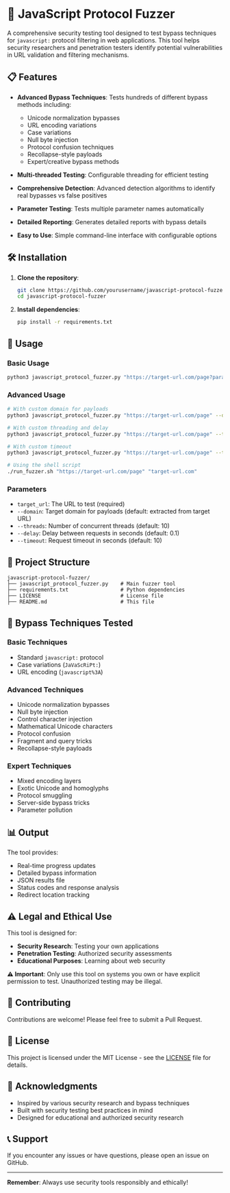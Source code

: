 # 🚀 JavaScript Protocol Fuzzer

A comprehensive security testing tool designed to test bypass techniques for `javascript:` protocol filtering in web applications. This tool helps security researchers and penetration testers identify potential vulnerabilities in URL validation and filtering mechanisms.

## 📋 Features

- **Advanced Bypass Techniques**: Tests hundreds of different bypass methods including:
  - Unicode normalization bypasses
  - URL encoding variations
  - Case variations
  - Null byte injection
  - Protocol confusion techniques
  - Recollapse-style payloads
  - Expert/creative bypass methods

- **Multi-threaded Testing**: Configurable threading for efficient testing
- **Comprehensive Detection**: Advanced detection algorithms to identify real bypasses vs false positives
- **Parameter Testing**: Tests multiple parameter names automatically
- **Detailed Reporting**: Generates detailed reports with bypass details
- **Easy to Use**: Simple command-line interface with configurable options

## 🛠️ Installation

1. **Clone the repository**:
   ```bash
   git clone https://github.com/yourusername/javascript-protocol-fuzzer.git
   cd javascript-protocol-fuzzer
   ```

2. **Install dependencies**:
   ```bash
   pip install -r requirements.txt
   ```

## 🚀 Usage

### Basic Usage

```bash
python3 javascript_protocol_fuzzer.py "https://target-url.com/page?param=value"
```

### Advanced Usage

```bash
# With custom domain for payloads
python3 javascript_protocol_fuzzer.py "https://target-url.com/page" --domain target-url.com

# With custom threading and delay
python3 javascript_protocol_fuzzer.py "https://target-url.com/page" --threads 20 --delay 0.05

# With custom timeout
python3 javascript_protocol_fuzzer.py "https://target-url.com/page" --timeout 15

# Using the shell script
./run_fuzzer.sh "https://target-url.com/page" "target-url.com"
```

### Parameters

- `target_url`: The URL to test (required)
- `--domain`: Target domain for payloads (default: extracted from target URL)
- `--threads`: Number of concurrent threads (default: 10)
- `--delay`: Delay between requests in seconds (default: 0.1)
- `--timeout`: Request timeout in seconds (default: 10)

## 📁 Project Structure

```
javascript-protocol-fuzzer/
├── javascript_protocol_fuzzer.py    # Main fuzzer tool
├── requirements.txt                 # Python dependencies
├── LICENSE                          # License file
├── README.md                        # This file
```

## 🔧 Bypass Techniques Tested

### Basic Techniques
- Standard `javascript:` protocol
- Case variations (`JaVaScRiPt:`)
- URL encoding (`javascript%3A`)

### Advanced Techniques
- Unicode normalization bypasses
- Null byte injection
- Control character injection
- Mathematical Unicode characters
- Protocol confusion
- Fragment and query tricks
- Recollapse-style payloads

### Expert Techniques
- Mixed encoding layers
- Exotic Unicode and homoglyphs
- Protocol smuggling
- Server-side bypass tricks
- Parameter pollution

## 📊 Output

The tool provides:
- Real-time progress updates
- Detailed bypass information
- JSON results file
- Status codes and response analysis
- Redirect location tracking

## ⚠️ Legal and Ethical Use

This tool is designed for:
- **Security Research**: Testing your own applications
- **Penetration Testing**: Authorized security assessments
- **Educational Purposes**: Learning about web security

**⚠️ Important**: Only use this tool on systems you own or have explicit permission to test. Unauthorized testing may be illegal.

## 🤝 Contributing

Contributions are welcome! Please feel free to submit a Pull Request.

## 📄 License

This project is licensed under the MIT License - see the [LICENSE](LICENSE) file for details.

## 🙏 Acknowledgments

- Inspired by various security research and bypass techniques
- Built with security testing best practices in mind
- Designed for educational and authorized security research

## 📞 Support

If you encounter any issues or have questions, please open an issue on GitHub.

---

**Remember**: Always use security tools responsibly and ethically! 
